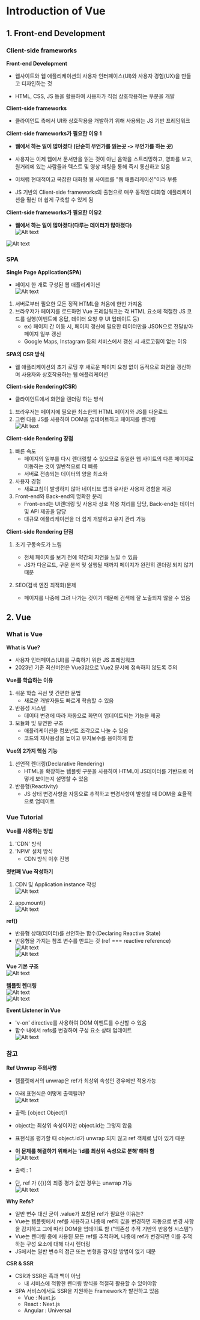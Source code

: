 # Introduction of Vue

## 1. Front-end Development

### Client-side frameworks

**Front-end Development**

- 웹사이트와 웹 애플리케이션의 사용자 인터페이스(UI)와 사용자 경험(UX)을 만들고 디자인하는 것

- HTML, CSS, JS 등을 활용하여 사용자가 직접 상호작용하는 부분을 개발  

**Client-side frameworks**

- 클라이언트 측에서 UI와 상호작용을 개발하기 위해 사용되는 JS 기반 프레임워크

**Client-side frameworks가 필요한 이유 1**

- **웹에서 하는 일이 많아졌다 (단순히 무언가를 읽는곳 -> 무언가를 하는 곳)**

- 사용자는 이제 웹에서 문서만을 읽는 것이 아닌 음악을 스트리밍하고, 영화를 보고, 원거리에 있는 사람들과 텍스트 및 영상 채팅을 통해 즉시 통신하고 있음

- 이처럼 현대적이고 복잡한 대화형 웹 사이트를 "웹 애플리케이션"이라 부름

- JS 기반의 Client-side frameworks의 출현으로 매우 동적인 대화형 애플리케이션을 훨씬 더 쉽게 구축할 수 있게 됨

**Client-side frameworks가 필요한 이유2**

- **웹에서 하는 일이 많아졌다(다루는 데이터가 많아졌다)**  
  ![Alt text](images/image.png)  

![Alt text](images/image-1.png)  

### SPA

**Single Page Application(SPA)**

- 페이지 한 개로 구성된 웹 애플리케이션  
  ![Alt text](images/image-2.png)  
1. 서버로부터 필요한 모든 정적 HTML을 처음에 한번 가져옴
2. 브라우저가 페이지를 로드하면 Vue 프레임워크는 각 HTML 요소에 적절한 JS 코드를 실행(이벤트에 응답, 데이터 요청 후 UI 업데이트 등)
   - ex) 페이지 간 이동 시, 페이지 갱신에 필요한 데이터만을 JSON으로 전달받아 페이지 일부 갱신
   - Google Maps, Instagram 등의 서비스에서 갱신 시 새로고침이 없는 이유

**SPA의 CSR 방식**

- 웹 애플리케이션의 초기 로딩 후 새로운 페이지 요청 없이 동적으로 화면을 갱신하며 사용자와 상호작용하는 웹 애플리케이션  

**Client-side Rendering(CSR)**

- 클라이언트에서 화면을 렌더링 하는 방식
1. 브라우저는 페이지에 필요한 최소한의 HTML 페이지와 JS를 다운로드
2. 그런 다음 JS를 사용하여 DOM을 업데이트하고 페이지를 렌더링  
   ![Alt text](images/image-3.png)  

**Client-side Rendering 장점**

1. 빠른 속도
   - 페이지의 일부를 다시 렌더링할 수 있으므로 동일한 웹 사이트의 다른 페이지로 이동하는 것이 일반적으로 더 빠름
   - 서버로 전송되는 데이터의 양을 최소화  
2. 사용자 경험
   - 새로고침이 발생하지 않아 네이티브 앱과 유사한 사용자 경험을 제공  
3. Front-end와 Back-end의 명확한 분리
   - Front-end는 UI렌더링 및 사용자 상호 작용 처리를 담당, Back-end는 데이터 및 API 제공을 담당
   - 대규모 애플리케이션을 더 쉽게 개발하고 유지 관리 가능  

**Client-side Rendering 단점**

1. 초기 구동속도가 느림
   
   - 전체 페이지를 보기 전에 약간의 지연을 느낄 수 있음  
   - JS가 다운로드, 구문 분석 및 실행될 때까지 페이지가 완전히 렌더링 되지 않기 때문  

2. SEO(검색 엔진 최적화)문제
   
   - 페이지를 나중에 그려 나가는 것이기 때문에 검색에 잘 노출되지 않을 수 있음

## 2. Vue

### What is Vue

**What is Vue?**

- 사용자 인터페이스(UI)를 구축하기 위한 JS 프레임워크
- 2023년 기준 최신버전은 Vue3임으로 Vue2 문서에 접속하지 않도록 주의  

**Vue를 학습하는 이유**

1. 쉬운 학습 곡선 및 간편한 문법
   - 새로운 개발자들도 빠르게 학습할 수 있음  
2. 반응성 시스템
   - 데이터 변경에 따라 자동으로 화면이 업데이트되는 기능을 제공  
3. 모듈화 및 유연한 구조
   - 애플리케이션을 컴포넌트 조각으로 나눌 수 있음
   - 코드의 재사용성을 높이고 유지보수를 용이하게 함  

**Vue의 2가지 핵심 기능**

1. 선언적 렌더링(Declarative Rendering)
   - HTML을 확장하는 템플릿 구문을 사용하여 HTML이 JS데이터를 기반으로 어떻게 보이는지 설명할 수 있음
2. 반응형(Reactivity)
   - JS 상태 변경사항을 자동으로 추적하고 변경사항이 발생할 때 DOM을 효율적으로 업데이트

### Vue Tutorial

**Vue를 사용하는 방법**

1. 'CDN' 방식
2. 'NPM' 설치 방식
   - CDN 방식 이후 진행

**첫번째 Vue 작성하기**  

1. CDN 및 Application instance 작성  
   ![Alt text](images/image-5.png)  

2. app.mount()  
   ![Alt text](images/image-6.png)  

**ref()**

- 반응형 상태(데이터)를 선언하는 함수(Declaring Reactive State)  
- 반응형을 가지는 참조 변수를 만드는 것 (ref === reactive reference)  
  ![Alt text](images/image-7.png)  
  ![Alt text](images/image-8.png)  

**Vue 기본 구조**  
![Alt text](images/image-9.png)  

**템플릿 렌더링**  
![Alt text](images/image-10.png)  
![Alt text](images/image-11.png)  

**Event Listener in Vue**

- 'v-on' directive를 사용하여 DOM 이벤트를 수신할 수 있음  
- 함수 내에서 refs를 변경하여 구성 요소 상태 업데이트  
  ![Alt text](images/image-12.png)  

### 참고

**Ref Unwrap 주의사항**

- 템플릿에서의 unwrap은 ref가 최상위 속성인 경우에만 적용가능

- 아래 표현식은 어떻게 출력될까?  
  ![Alt text](images/image-13.png)  

- 출력: [object Object]1

- object는 최상위 속성이지만 object.id는 그렇지 않음

- 표현식을 평가할 때 object.id가 unwrap 되지 않고 ref 객체로 남아 있기 때문  

- **이 문제를 해결하기 위해서는 'id를 최상위 속성으로 분해'해야 함**  
  ![Alt text](images/image-14.png)

- 출력 : 1  

- 단, ref 가 {{}}의 최종 평가 값인 경우는 unwrap 가능  
  ![Alt text](images/image-15.png)  

**Why Refs?**

- 일반 변수 대신 굳이 .value가 포함된 ref가 필요한 이유는?
- Vue는 템플릿에서 ref를 사용하고 나중에 ref의 값을 변경하면 자동으로 변경 사항을 감지하고 그에 따라 DOM을 업데이트 함 ("의존성 추적 기반의 반응형 시스템")
- Vue는 렌더링 중에 사용된 모든 ref를 추적하며, 나중에 ref가 변경되면 이를 추적하는 구성 요소에 대해 다시 렌더링
- JS에서는 일반 변수의 접근 또는 변형을 감지할 방법이 없기 때문

**CSR & SSR**

- CSR과 SSR은 흑과 백이 아님
  - 내 서비스에 적합한 렌더링 방식을 적절히 활용할 수 있어야함  
- SPA 서비스에서도 SSR을 지원하는 Framework가 발전하고 있음
  - Vue     : Nuxt.js
  - React   : Next.js
  - Angular : Universal